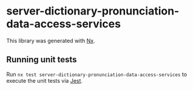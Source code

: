 # server-dictionary-pronunciation-data-access-services

This library was generated with [Nx](https://nx.dev).

## Running unit tests

Run `nx test server-dictionary-pronunciation-data-access-services` to execute the unit tests via [Jest](https://jestjs.io).
